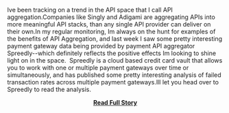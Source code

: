 <p>Ive been tracking on a trend in the API space that I call API aggregation.Companies like Singly and Adigami are aggregating APIs into more meaningful API stacks, than any single API provider can deliver on their own.In my regular monitoring, Im always on the hunt for examples of the benefits of API Aggregation, and last week I saw some pretty interesting payment gateway data being provided by payment API aggregator Spreedly--which definitely reflects the positive effects Im looking to shine light on in the space.&nbsp;
Spreedly is a cloud based credit card vault that allows you to work with one or multiple payment gateways over time or simultaneously, and has published some pretty interesting analysis of failed transaction rates across multiple payment gateways.Ill let you head over to Spreedly to read the analysis.</p>
<center><p><a href="http://www.apievangelist.com/2013/05/13/potential-for-api-aggregators-to-provide-valuable-industry-data/" style='padding:25px; font-sze:18px; font-weight: bold;'>Read Full Story</a></p></center>
